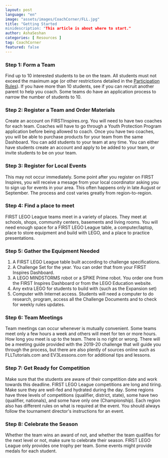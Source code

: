 ```yaml
---
layout: post
language: "en"
image: "assets/images/CoachCorner/FLL.jpg"
title: "Getting Started
minidescription: "This article is about where to start."
author: AshaSeshan
categories: [ Resources ]
tag: CoachCorner
featured: false
---
```


### Step 1: Form a Team

Find up to 10 interested students to be on the team. All students must not exceed the maximum age (or other restrictions detailed in the <a href="http://www.firstlegoleague.org/challenge?__hstc=212927755.b8dda8ff22df0199cde07a6839d08c2c.1529421494137.1560127661361.1560167416654.191&__hssc=212927755.1.1560167416654&__hsfp=3676243494#block-block-17">Participation Rules<a/>). If you have more than 10 students, see if you can recruit another parent to help you coach. Some teams do have an application process to narrow the number of students to 10.

### Step 2: Register a Team and Order Materials

Create an account on FIRSTInspires.org. You will need to have two coaches for each team. Coaches will have to go through a Youth Protection Program application before being allowed to coach. Once you have two coaches, you will be able to purchase products for your team from the same Dashboard. You can add students to your team at any time. You can either have students create an account and apply to be added to your team, or invite students to be on your team.

### Step 3: Register for Local Events

This may not occur immediately. Some point after you register on FIRST Inspires, you will receive a mesage from your local coordinator asking you to sign up for events in your area. This often happens only in late August or September. The process and cost varies greatly from region-to-region.

### Step 4: Find a place to meet

FIRST LEGO League teams meet in a variety of places.  They meet at schools, shops, community centers, basements and living rooms. You will need enough space for a FIRST LEGO League table, a computer/laptop, place to store equipment and build with LEGO, and a place to practice presentations.

### Step 5: Gather the Equipment Needed

1. A FIRST LEGO League table built according to challenge specifications.
2. A Challenge Set for the year. You can order that from your FIRST Inspires Dashboard.
3. A LEGO MINDSTORMS robot or a SPIKE Prime robot. You order one from the FIRST Inspires Dashboard or from the LEGO Education website.
4. Any extra LEGO for students to build with (such as the Expansion set)
5. Computer with Internet access. Students will need a computer to do research, program, access all the Challenge Documents and to check for weekly rules updates.

### Step 6: Team Meetings 

Team meetings can occur whenever is mutually convenient. Some teams meet only a few hours a week and others will meet for ten or more hours. How long you meet is up to the team. There is no right or wrong. There will be a meeting guide provided with the 2019-20 challenge that will guide you through the process, but there are also plently of sources online such as FLLTutorials.com and EV3Lessons.com for additional tips and lessons.

### Step 7:  Get Ready for Competition

Make sure that the students are aware of their competition date and work towards this deadline. FIRST LEGO League competitions are long and tiring.  Make sure they are well-fed and hydrated during the day. Some regions have three levels of competitions (qualifier, district, state), some have two (qualifier, nationals), and some have only one (Championship). Each region also has different rules on what is required at the event. You should always follow the tournament director's instructions for an event.

### Step 8: Celebrate the Season

Whether the team wins an award of not, and whether the team qualifies for the next level or not, make sure to celebrate their season. FIRST LEGO League only provides one trophy per team. Some events might provide medals for each student.
